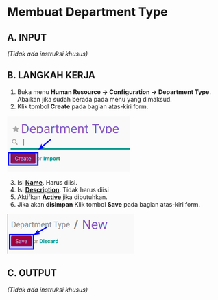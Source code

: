 # Membuat Department Type

## A. INPUT

*(Tidak ada instruksi khusus)*

## B. LANGKAH KERJA

1. Buka menu **Human Resource -> Configuration -> Department Type**. Abaikan jika sudah berada pada menu yang dimaksud.
2. Klik tombol **Create** pada bagian atas-kiri form.

![](../../img/department-type/tombol-create.png)

3. Isi **[Name](./penjelasan.md#field-name)**. Harus diisi.
4. Isi **[Description](./penjelasan.md#field-description)**. Tidak harus diisi
6. Aktifkan **[Active](./penjelasan.md#field-active)** jika dibutuhkan.
7. Jika akan **disimpan** Klik tombol **Save** pada bagian atas-kiri form.

![](../../img/department-type/tombol-save-create.png)


## C. OUTPUT

*(Tidak ada instruksi khusus)*

